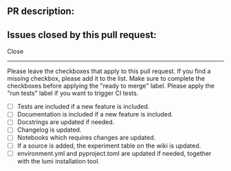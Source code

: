 ## PR description:

## Issues closed by this pull request:

Close 

----

Please leave the checkboxes that apply to this pull request.
If you find a missing checkbox, please add it to the list.
Make sure to complete the checkboxes before applying the "ready to merge" label.
Please apply the "run tests" label if you want to trigger CI tests.

 - [ ] Tests are included if a new feature is included.
 - [ ] Documentation is included if a new feature is included.
 - [ ] Docstrings are updated if needed.
 - [ ] Changelog is updated.
 - [ ] Notebooks which requires changes are updated. 
 - [ ] If a source is added, the experiment table on the wiki is updated.
 - [ ] environment.yml and pyproject.toml are updated if needed, together with the lumi installation tool. 
